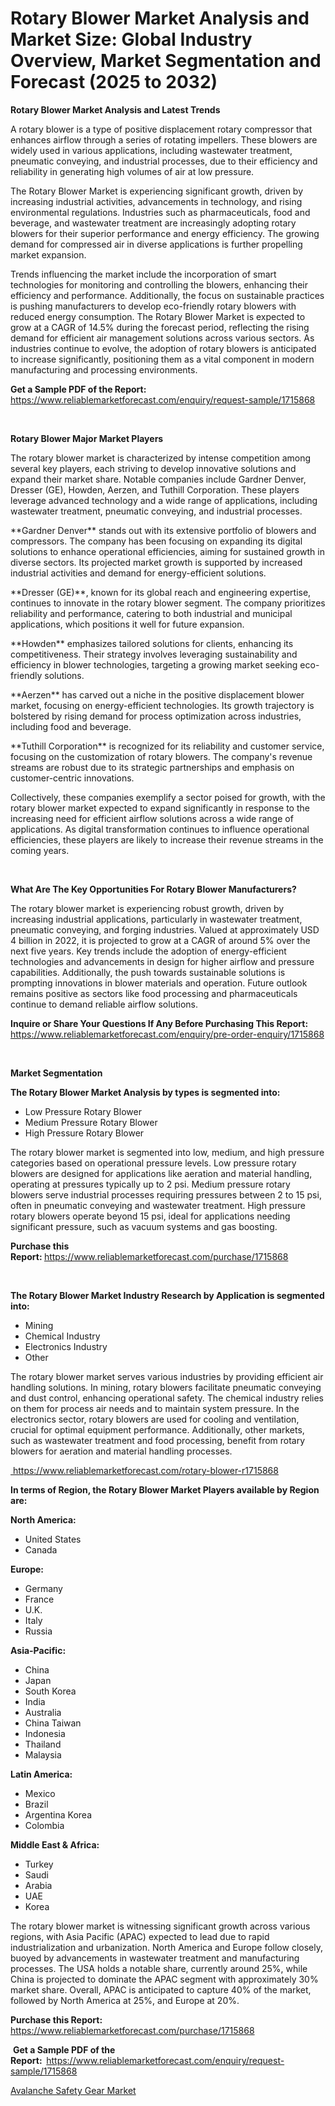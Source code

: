 <p><h1>Rotary Blower Market Analysis and Market Size: Global Industry Overview, Market Segmentation and Forecast (2025 to 2032)</h1></p><p><strong>Rotary Blower Market Analysis and Latest Trends</strong></p>
<p><p>A rotary blower is a type of positive displacement rotary compressor that enhances airflow through a series of rotating impellers. These blowers are widely used in various applications, including wastewater treatment, pneumatic conveying, and industrial processes, due to their efficiency and reliability in generating high volumes of air at low pressure.</p><p>The Rotary Blower Market is experiencing significant growth, driven by increasing industrial activities, advancements in technology, and rising environmental regulations. Industries such as pharmaceuticals, food and beverage, and wastewater treatment are increasingly adopting rotary blowers for their superior performance and energy efficiency. The growing demand for compressed air in diverse applications is further propelling market expansion.</p><p>Trends influencing the market include the incorporation of smart technologies for monitoring and controlling the blowers, enhancing their efficiency and performance. Additionally, the focus on sustainable practices is pushing manufacturers to develop eco-friendly rotary blowers with reduced energy consumption. The Rotary Blower Market is expected to grow at a CAGR of 14.5% during the forecast period, reflecting the rising demand for efficient air management solutions across various sectors. As industries continue to evolve, the adoption of rotary blowers is anticipated to increase significantly, positioning them as a vital component in modern manufacturing and processing environments.</p></p>
<p><strong>Get a Sample PDF of the Report:&nbsp;</strong> <a href="https://www.reliablemarketforecast.com/enquiry/request-sample/1715868?utm_campaign=3512&utm_medium=2&utm_source=Github&utm_content=ia&utm_term=08042025&utm_id=rotary-blower">https://www.reliablemarketforecast.com/enquiry/request-sample/1715868</a></p>
<p>&nbsp;</p>
<p><strong>Rotary Blower Major Market Players</strong></p>
<p><p>The rotary blower market is characterized by intense competition among several key players, each striving to develop innovative solutions and expand their market share. Notable companies include Gardner Denver, Dresser (GE), Howden, Aerzen, and Tuthill Corporation. These players leverage advanced technology and a wide range of applications, including wastewater treatment, pneumatic conveying, and industrial processes.</p><p>**Gardner Denver** stands out with its extensive portfolio of blowers and compressors. The company has been focusing on expanding its digital solutions to enhance operational efficiencies, aiming for sustained growth in diverse sectors. Its projected market growth is supported by increased industrial activities and demand for energy-efficient solutions.</p><p>**Dresser (GE)**, known for its global reach and engineering expertise, continues to innovate in the rotary blower segment. The company prioritizes reliability and performance, catering to both industrial and municipal applications, which positions it well for future expansion.</p><p>**Howden** emphasizes tailored solutions for clients, enhancing its competitiveness. Their strategy involves leveraging sustainability and efficiency in blower technologies, targeting a growing market seeking eco-friendly solutions.</p><p>**Aerzen** has carved out a niche in the positive displacement blower market, focusing on energy-efficient technologies. Its growth trajectory is bolstered by rising demand for process optimization across industries, including food and beverage.</p><p>**Tuthill Corporation** is recognized for its reliability and customer service, focusing on the customization of rotary blowers. The company's revenue streams are robust due to its strategic partnerships and emphasis on customer-centric innovations.</p><p>Collectively, these companies exemplify a sector poised for growth, with the rotary blower market expected to expand significantly in response to the increasing need for efficient airflow solutions across a wide range of applications. As digital transformation continues to influence operational efficiencies, these players are likely to increase their revenue streams in the coming years.</p></p>
<p>&nbsp;</p>
<p><strong>What Are The Key Opportunities For Rotary Blower Manufacturers?</strong></p>
<p><p>The rotary blower market is experiencing robust growth, driven by increasing industrial applications, particularly in wastewater treatment, pneumatic conveying, and forging industries. Valued at approximately USD 4 billion in 2022, it is projected to grow at a CAGR of around 5% over the next five years. Key trends include the adoption of energy-efficient technologies and advancements in design for higher airflow and pressure capabilities. Additionally, the push towards sustainable solutions is prompting innovations in blower materials and operation. Future outlook remains positive as sectors like food processing and pharmaceuticals continue to demand reliable airflow solutions.</p></p>
<p><strong>Inquire or Share Your Questions If Any Before Purchasing This Report:</strong> <a href="https://www.reliablemarketforecast.com/enquiry/pre-order-enquiry/1715868?utm_campaign=3512&utm_medium=2&utm_source=Github&utm_content=ia&utm_term=08042025&utm_id=rotary-blower">https://www.reliablemarketforecast.com/enquiry/pre-order-enquiry/1715868</a></p>
<p>&nbsp;</p>
<p><strong>Market Segmentation</strong></p>
<p><strong>The Rotary Blower Market Analysis by types is segmented into:</strong></p>
<p><ul><li>Low Pressure Rotary Blower</li><li>Medium Pressure Rotary Blower</li><li>High Pressure Rotary Blower</li></ul></p>
<p><p>The rotary blower market is segmented into low, medium, and high pressure categories based on operational pressure levels. Low pressure rotary blowers are designed for applications like aeration and material handling, operating at pressures typically up to 2 psi. Medium pressure rotary blowers serve industrial processes requiring pressures between 2 to 15 psi, often in pneumatic conveying and wastewater treatment. High pressure rotary blowers operate beyond 15 psi, ideal for applications needing significant pressure, such as vacuum systems and gas boosting.</p></p>
<p><strong>Purchase this Report:&nbsp;</strong><a href="https://www.reliablemarketforecast.com/purchase/1715868?utm_campaign=3512&utm_medium=2&utm_source=Github&utm_content=ia&utm_term=08042025&utm_id=rotary-blower">https://www.reliablemarketforecast.com/purchase/1715868</a></p>
<p>&nbsp;</p>
<p><strong>The Rotary Blower Market Industry Research by Application is segmented into:</strong></p>
<p><ul><li>Mining</li><li>Chemical Industry</li><li>Electronics Industry</li><li>Other</li></ul></p>
<p><p>The rotary blower market serves various industries by providing efficient air handling solutions. In mining, rotary blowers facilitate pneumatic conveying and dust control, enhancing operational safety. The chemical industry relies on them for process air needs and to maintain system pressure. In the electronics sector, rotary blowers are used for cooling and ventilation, crucial for optimal equipment performance. Additionally, other markets, such as wastewater treatment and food processing, benefit from rotary blowers for aeration and material handling processes.</p></p>
<p><a href="https://www.reliablemarketforecast.com/rotary-blower-r1715868?utm_campaign=3512&utm_medium=2&utm_source=Github&utm_content=ia&utm_term=08042025&utm_id=rotary-blower">&nbsp;https://www.reliablemarketforecast.com/rotary-blower-r1715868</a></p>
<p><strong>In terms of Region, the Rotary Blower Market Players available by Region are:</strong></p>
<p>
    <p> <strong> North America: </strong>
        <ul>
            <li>United States</li>
            <li>Canada</li>
        </ul>
        </p> 
    <p> <strong> Europe: </strong>
        <ul>
            <li>Germany</li>
            <li>France</li>
            <li>U.K.</li>
            <li>Italy</li>
            <li>Russia</li>
        </ul>
        </p> 
    <p> <strong> Asia-Pacific: </strong>
        <ul>
            <li>China</li>
            <li>Japan</li>
            <li>South Korea</li>
            <li>India</li>
            <li>Australia</li>
            <li>China Taiwan</li>
            <li>Indonesia</li>
            <li>Thailand</li>
            <li>Malaysia</li>
        </ul>
        </p> 
    <p> <strong> Latin America: </strong>
        <ul>
            <li>Mexico</li>
            <li>Brazil</li>
            <li>Argentina Korea</li>
            <li>Colombia</li>
        </ul>
        </p> 
    <p> <strong> Middle East & Africa: </strong>
        <ul>
            <li>Turkey</li>
            <li>Saudi</li>
            <li>Arabia</li>
            <li>UAE</li>
            <li>Korea</li>
        </ul>
    </p>
    </p>
<p><p>The rotary blower market is witnessing significant growth across various regions, with Asia Pacific (APAC) expected to lead due to rapid industrialization and urbanization. North America and Europe follow closely, buoyed by advancements in wastewater treatment and manufacturing processes. The USA holds a notable share, currently around 25%, while China is projected to dominate the APAC segment with approximately 30% market share. Overall, APAC is anticipated to capture 40% of the market, followed by North America at 25%, and Europe at 20%.</p></p>
<p><strong>Purchase this Report: </strong><a href="https://www.reliablemarketforecast.com/purchase/1715868?utm_campaign=3512&utm_medium=2&utm_source=Github&utm_content=ia&utm_term=08042025&utm_id=rotary-blower">https://www.reliablemarketforecast.com/purchase/1715868</a></p>
<p>&nbsp;<strong>Get a Sample PDF of the Report:&nbsp;&nbsp;</strong><a href="https://www.reliablemarketforecast.com/enquiry/request-sample/1715868?utm_campaign=3512&utm_medium=2&utm_source=Github&utm_content=ia&utm_term=08042025&utm_id=rotary-blower">https://www.reliablemarketforecast.com/enquiry/request-sample/1715868</a></p>
<p><strong></strong></p>
<p><p><a href="https://github.com/iquiseeboli/Market-Research-Report-List-1/blob/main/avalanche-safety-gear-market.md?utm_campaign=3512&utm_medium=2&utm_source=Github&utm_content=ia&utm_term=08042025&utm_id=rotary-blower">Avalanche Safety Gear Market</a></p></p>